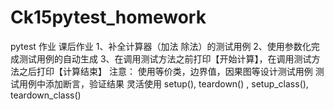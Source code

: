 # Ck15pytest_homework
pytest
作业
课后作业
1、补全计算器（加法 除法）的测试用例
2、使用参数化完成测试用例的自动生成
3、在调用测试方法之前打印【开始计算】，在调用测试方法之后打印【计算结束】
注意：
使用等价类，边界值，因果图等设计测试用例
测试用例中添加断言，验证结果
灵活使用 setup(), teardown() , setup_class(), teardown_class()
